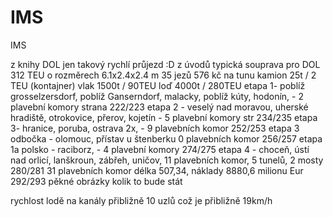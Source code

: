 IMS
===

IMS

z knihy DOL jen takový rychlí průjezd :D
z úvodů typická souprava pro DOL 312 TEU o rozměrech 6.1x2.4x2.4 m
35 jezů
576 kč na tunu
kamion 25t / 2 TEU (kontajner)
vlak 1500t / 90TEU
loď 4000t / 280TEU
etapa 1- poblíž grosselzersdorf, poblíž Ganserndorf, malacky, poblíž kúty, hodonín,  - 2 plavební komory strana 222/223
etapa 2 - veselý nad moravou, uherské hradiště, otrokovice, přerov, kojetín - 5 plavební komory str 234/235
etapa 3- hranice, poruba, ostrava 2x, - 9 plavebních komor 252/253
etapa 3 odbočka - olomouc, přístav u štenberku 0 plavebních komor 256/257
etapa 1a polsko - raciborz, - 4 plavební komory 274/275
etapa 4 - choceň, ústí nad orlicí, lanškroun, zábřeh, uničov, 11 plavebních komor, 5 tunelů, 2 mosty 280/281
31 plavebních komor
délka 507,34, náklady 8880,6 milionu Eur
292/293 pěkné obrázky kolik to bude stát

rychlost lodě na kanály přibližně 10 uzlů což je přibližně 19km/h





